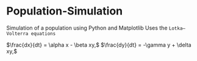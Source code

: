 # Population-Simulation

Simulation of a population using Python and Matplotlib
Uses the `Lotka–Volterra equations`

$\frac{dx}{dt} = \alpha x - \beta xy,$
$\frac{dy}{dt} = -\gamma y + \delta xy,$
